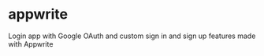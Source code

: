 # appwrite
Login app with Google OAuth and custom sign in and sign up features made with Appwrite 

